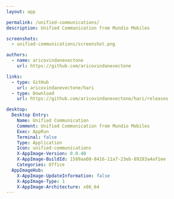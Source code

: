 ```yaml
---
layout: app

permalink: /unified-communications/
description: Unified Communication from Mundio Mobiles

screenshots:
  - unified-communications/screenshot.png

authors:
  - name: aricovindanevectone
    url: https://github.com/aricovindanevectone

links:
  - type: GitHub
    url: aricovindanevectone/hari
  - type: Download
    url: https://github.com/aricovindanevectone/hari/releases

desktop:
  Desktop Entry:
    Name: Unified Communication
    Comment: Unified Communication from Mundio Mobiles
    Exec: AppRun
    Terminal: false
    Type: Application
    Icon: unified-communications
    X-AppImage-Version: 0.0.40
    X-AppImage-BuildId: 1589aa60-8416-11a7-23eb-89283a4af1ee
    Categories: Office
  AppImageHub:
    X-AppImage-UpdateInformation: false
    X-AppImage-Type: 1
    X-AppImage-Architecture: x86_64
---
```

